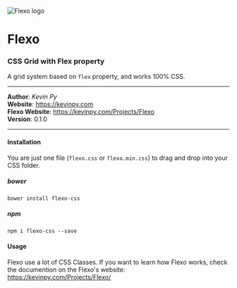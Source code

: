 ![Flexo logo](http://kevinpy.com/Projects/Flexo/out/flexo-logo.png)
# Flexo
### CSS Grid with Flex property
A grid system based on `flex` property, and works 100% CSS.
***
**Author**: *Kevin Py*<br />
**Website**: <https://kevinpy.com><br />
**Flexo Website**: <https://kevinpy.com/Projects/Flexo><br />
**Version**: 0.1.0
***
#### Installation
You are just one file (`flexo.css` or `flexo.min.css`) to drag and drop into your CSS folder.<br />

##### bower
`bower install flexo-css`

##### npm
`npm i flexo-css --save`

#### Usage
Flexo use a lot of CSS Classes. If you want to learn how Flexo works, check the documention on the Flexo's website: https://kevinpy.com/Projects/Flexo/